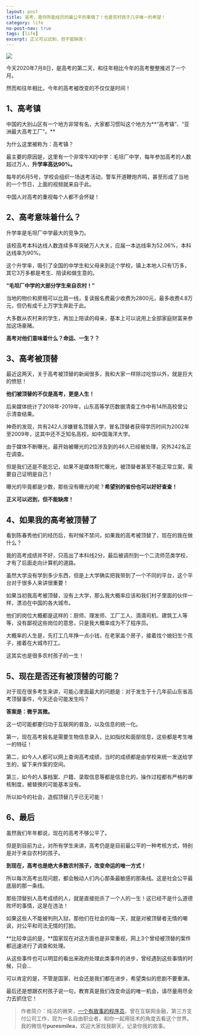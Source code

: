 ```yaml
---
layout: post
title: 高考，是你所能经历的最公平的事情了！也是农村孩子几乎唯一的希望！
category: life
no-post-nav: true
tags: [life]
excerpt: 正义可以迟到，但不能缺席！
---
```


![](http://favorites.ren/assets/images/2020/it/gaokao01.jpg) 

今天2020年7月8日，是高考的第二天，和往年相比今年的高考整整推迟了一个月。

然而和往年相比，今年的高考被改变的不仅仅是时间！

## 1、高考镇

中国的大别山区有一个地方非常有名，大家都习惯叫这个地方为**“高考镇”、“亚洲最大高考工厂”。**

为什么这里被称为：高考镇？

最主要的原因是，这里有一个非常牛X的中学：毛坦厂中学，每年参加高考的人数超过万人，**升学率高达90%。**

每年的6月5号，学校会组织一场送考活动，警车开道鞭炮齐鸣，甚至形成了当地的一个节日，上面的视频就来自于此。

中国人对高考的重视每个人都不会怀疑！

## 2、高考意味着什么？

升学率是毛坦厂中学最大的竞争力。

该校高考本科达线人数连续多年突破万人大关，应届一本达线率为52.06%，本科达线率为90%。

这个升学率，吸引了全国的中学生和父母来到这个学校，镇上本地人只有1万多，其它3万多都是考生、陪读和做生意的。

**“毛坦厂中学的大部分学生来自农村！”**

当地的物价和房租可以比肩一线，复读报名费最少收费为2800元，最多收费4.8万元，但仍有成千上万学生奔赴于此。

大多数从农村来的学生，再加上陪读的母亲，基本上可以说用上全部家庭财富来参加这场豪赌。

**高考对他们意味着什么？命运、一生？？**

## 3、高考被顶替

最近这两天，关于高考被顶替的新闻很多，我和大家一样除过吃惊以外，就是巨大的愤怒！

**他们被顶替的不仅是高考，更是人生！**

后来媒体统计了2018年-2019年，山东高等学历数据清查工作中有14所高校曾公示清查结果。

神奇的发现，共有242人涉嫌冒名顶替入学，冒名顶替者获得学历时间为2002年至2009年，这其中还不乏知名高校，如中国海洋大学。

由于媒体不断曝光，最开始被曝光的2位涉及到的46人已经被处理，另外242名正在调查。

但是我们还是不能忘记，如果不是媒体帮忙曝光，被顶替者甚至不能正常立案，需要自己证明是自己！

曝光的毕竟都是少数，那些没有曝光的呢？**希望别的省份也可以好好查查！**

**正义可以迟到，但不能缺席！**

## 4、如果我的高考被顶替了

看到陈春秀他们的经历后，有时候不禁问，如果我的高考被顶替了，现在的我在做什么？

我的高考成绩并不好，只高出了本科线2分，最后被调剂到一个二流师范类学校，才有了后面走向计算机的道路。

虽然大学没有学到多少东西，但是上大学确实把我带到了一个不同的平台，这个平台对于很多人来讲很重要！

如果当初我高考被顶替，没有上大学，那么我大概率应该和我们村子里面的伙伴一样，漂泊在中国的各大城市。

他们的岗位大概都是这样的：厨师、理发师、工厂工人、滴滴司机、建筑工人等等，没有鄙视这些岗位的意思，只是我大概率成为不了程序员。

大概率的人生是，先打工几年挣一点小钱，在老家盖个房子，接着找个媳妇生个孩子，接着在大城市打工。

这其实也是很多农村孩子的一生！

## 5、现在是否还有被顶替的可能？

对于现在很多考生来讲，可能心里面最大的问题是：对于发生于十几年前山东省高考顶替事件，今天还会可能发生吗？

**答案是：微乎其微。**

这一切可能都要归功于互联网的普及，以及信息的统一化。

第一，现在高考报名是需要生物信息录入，比如指纹和面部信息，这些都是考生唯一的特征！

第二，如今人人都可以网上查询高考成绩，当时的成绩都是由学校来统一发送给学生的，留下来作案的空间。

第三，如今的人事档案、户籍、录取信息等都是信息化的，操作过程都有严格的审核制度，被替换的可能基本没有。

所以如今的社会，造假顶替几乎已无可能！

## 6、最后

虽然我们年年都说，现在的高考不够公平了。

但是到目前为止，对所有学生来讲，高考仍是是目前最公平的一种考核方式，特别是对于来自农村的孩子。

**到现在，高考也是绝大多数农村孩子，改变命运的唯一方式！**

所以每次高考出现问题，都会触动人们内心那条最敏感的那条线。这是社会公平最底层的那一条线。

那些顶替别人高考成绩的人，就是直接扼杀了一个人的一生！这已经不是什么道德败坏的事情，这是在违法！

如果这些人不能被判刑入狱，那他们在社会的每一天，就是对被顶替者无情的嘲讽，对公平和司法无情的打脸。

**比较幸运的是，**国家现在对这方面也是非常重视，网上3个曾经被顶替的案件都迅速进行了调查和处理。

从这些事件也可以明显的看出来政府处理此类事件的进步，曾经遇到这些事情的时候，只会...

可以肯定的是，不管是国家、社会还是我们都在进步，希望类似的悲剧不要重演。

最后还是想跟农村孩子说一句，教育真是我们改变命运的唯一机会，请尽量用尽全力去抓住它！


>作者简介：纯洁的微笑，[一个有故事的程序员](http://www.ityouknow.com/life/2020/03/25/fengkou-10year.html)。曾在互联网金融，第三方支付公司工作，现为一名自由职业者，和你一起用技术的角度去看这个世界。我的微信号**puresmilea**，欢迎大家找我聊天，记录你我的故事。




